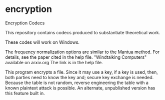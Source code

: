 # encryption
Encryption Codecs

This repository contains codecs produced to substantiate theoretical work.

These codes will work on Windows.

The frequency normalization options are similar to the Mantua method.  For details, see the paper cited in the help file.  "Windtalking Computers" available on arxiv.org  The link is in the help file.

This program encrypts a file.  Since it may use a key, if a key is used, then, both parties need to know the key and; secure key exchange is needed.  Because the table is not random, reverse engineering the table with a known plaintext attack is possible.  An alternate, unpublished version has this feature built in.
